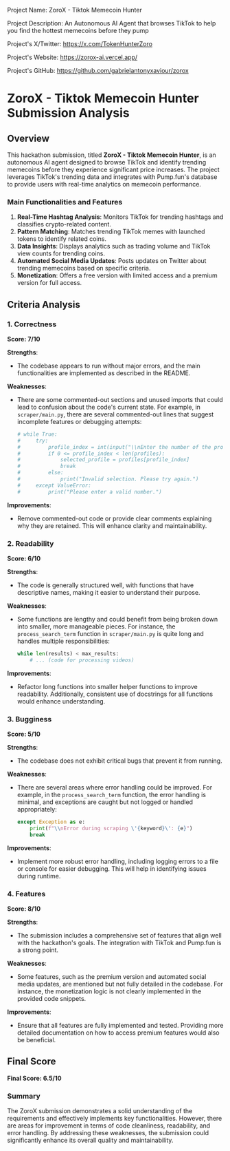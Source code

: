 
Project Name: ZoroX - Tiktok Memecoin Hunter


Project Description: An Autonomous AI Agent that browses TikTok to help you find the hottest memecoins before they pump


Project's X/Twitter: https://x.com/TokenHunterZoro


Project's Website: https://zorox-ai.vercel.app/


Project's GitHub: https://github.com/gabrielantonyxaviour/zorox






# ZoroX - Tiktok Memecoin Hunter Submission Analysis

## Overview
This hackathon submission, titled **ZoroX - Tiktok Memecoin Hunter**, is an autonomous AI agent designed to browse TikTok and identify trending memecoins before they experience significant price increases. The project leverages TikTok's trending data and integrates with Pump.fun's database to provide users with real-time analytics on memecoin performance. 

### Main Functionalities and Features
1. **Real-Time Hashtag Analysis**: Monitors TikTok for trending hashtags and classifies crypto-related content.
2. **Pattern Matching**: Matches trending TikTok memes with launched tokens to identify related coins.
3. **Data Insights**: Displays analytics such as trading volume and TikTok view counts for trending coins.
4. **Automated Social Media Updates**: Posts updates on Twitter about trending memecoins based on specific criteria.
5. **Monetization**: Offers a free version with limited access and a premium version for full access.

## Criteria Analysis

### 1. Correctness
**Score: 7/10**

**Strengths**: 
- The codebase appears to run without major errors, and the main functionalities are implemented as described in the README.

**Weaknesses**: 
- There are some commented-out sections and unused imports that could lead to confusion about the code's current state. For example, in `scraper/main.py`, there are several commented-out lines that suggest incomplete features or debugging attempts:
  ```python
  # while True:
  #     try:
  #         profile_index = int(input("\\nEnter the number of the profile where you\'re logged into TikTok: ")) - 1
  #         if 0 <= profile_index < len(profiles):
  #             selected_profile = profiles[profile_index]
  #             break
  #         else:
  #             print("Invalid selection. Please try again.")
  #     except ValueError:
  #         print("Please enter a valid number.")
  ```

**Improvements**: 
- Remove commented-out code or provide clear comments explaining why they are retained. This will enhance clarity and maintainability.

### 2. Readability
**Score: 6/10**

**Strengths**: 
- The code is generally structured well, with functions that have descriptive names, making it easier to understand their purpose.

**Weaknesses**: 
- Some functions are lengthy and could benefit from being broken down into smaller, more manageable pieces. For instance, the `process_search_term` function in `scraper/main.py` is quite long and handles multiple responsibilities:
  ```python
  while len(results) < max_results:
      # ... (code for processing videos)
  ```

**Improvements**: 
- Refactor long functions into smaller helper functions to improve readability. Additionally, consistent use of docstrings for all functions would enhance understanding.

### 3. Bugginess
**Score: 5/10**

**Strengths**: 
- The codebase does not exhibit critical bugs that prevent it from running.

**Weaknesses**: 
- There are several areas where error handling could be improved. For example, in the `process_search_term` function, the error handling is minimal, and exceptions are caught but not logged or handled appropriately:
  ```python
  except Exception as e:
      print(f"\\nError during scraping \'{keyword}\': {e}")
      break
  ```

**Improvements**: 
- Implement more robust error handling, including logging errors to a file or console for easier debugging. This will help in identifying issues during runtime.

### 4. Features
**Score: 8/10**

**Strengths**: 
- The submission includes a comprehensive set of features that align well with the hackathon's goals. The integration with TikTok and Pump.fun is a strong point.

**Weaknesses**: 
- Some features, such as the premium version and automated social media updates, are mentioned but not fully detailed in the codebase. For instance, the monetization logic is not clearly implemented in the provided code snippets.

**Improvements**: 
- Ensure that all features are fully implemented and tested. Providing more detailed documentation on how to access premium features would also be beneficial.

## Final Score
**Final Score: 6.5/10**

### Summary
The ZoroX submission demonstrates a solid understanding of the requirements and effectively implements key functionalities. However, there are areas for improvement in terms of code cleanliness, readability, and error handling. By addressing these weaknesses, the submission could significantly enhance its overall quality and maintainability.